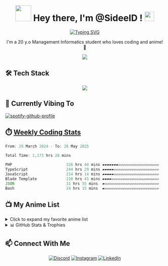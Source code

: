 <div align="center">
  
  # <img src="https://media.giphy.com/media/VgCDAzcKvsR6OM0uWg/giphy.gif" width="50"> Hey there, I'm @SideeID ! <img src="https://media.giphy.com/media/hvRJCLFzcasrR4ia7z/giphy.gif" width="30px"/>

  [![Typing SVG](https://readme-typing-svg.herokuapp.com?font=Fira+Code&pause=1000&color=53F7F7&center=true&vCenter=true&width=435&lines=Management+Informatics+Student;Anime+Enthusiast;Full+Stack+Developer)](https://git.io/typing-svg)
  
  <p>I'm a 20 y.o Management Informatics student who loves coding and anime! 👻</p>
</div>

<p align="center">
	<img src="https://raw.githubusercontent.com/catppuccin/catppuccin/main/assets/footers/gray0_ctp_on_line.svg?sanitize=true" />
</p>

## 🛠️ Tech Stack

<p align="center">
  <a href="https://skillicons.dev">
    <img src="https://skillicons.dev/icons?i=nextjs,astro,nuxtjs,svelte,docker,bun,deno,ts,vim,ubuntu,&perline=5&theme=dark" />
  </a>
</p>

## 🎵 Currently Vibing To

[![spotify-github-profile](https://spotify-github-profile.kittinanx.com/api/view?uid=31weij6lbcfpqhbqegfo5pkdlhjq&cover_image=true&theme=novatorem&show_offline=true&background_color=121212&interchange=true&bar_color=53b14f&bar_color_cover=false)](https://spotify-github-profile.kittinanx.com/api/view?uid=31weij6lbcfpqhbqegfo5pkdlhjq&redirect=true)

## ⏱️ [Weekly Coding Stats](https://wakatime.com/@SideID)

<!--START_SECTION:waka-->

```javascript
From: 29 March 2024 - To: 26 May 2025

Total Time: 1,173 hrs 28 mins

PHP                        326 hrs 44 mins ▰▰▰▰▰▰▰▱▱▱▱▱▱▱▱▱▱▱▱▱▱▱▱▱▱   27.56 %
TypeScript                 244 hrs 29 mins ▰▰▰▰▰▱▱▱▱▱▱▱▱▱▱▱▱▱▱▱▱▱▱▱▱   20.62 %
JavaScript                 214 hrs 14 mins ▰▰▰▰▰▱▱▱▱▱▱▱▱▱▱▱▱▱▱▱▱▱▱▱▱   18.07 %
Blade Template             210 hrs 41 mins ▰▰▰▰▱▱▱▱▱▱▱▱▱▱▱▱▱▱▱▱▱▱▱▱▱   17.77 %
JSON                       31 hrs 55 mins  ▰▱▱▱▱▱▱▱▱▱▱▱▱▱▱▱▱▱▱▱▱▱▱▱▱   02.69 %
Bash                       24 hrs 15 mins  ▰▱▱▱▱▱▱▱▱▱▱▱▱▱▱▱▱▱▱▱▱▱▱▱▱   02.05 %
```

<!--END_SECTION:waka-->

## 📺 My Anime List

<details>
  <summary>Click to expand my favorite anime list</summary>
  
  * [Akame ga Kill!](https://anilist.co/anime/20613)
  * [Guilty Crown](https://anilist.co/anime/10793)
  * [DARLING in the FRANXX](https://anilist.co/anime/99423)
  * [Clannad: After Story](https://anilist.co/anime/4181)
  * [Plastic Memories](https://anilist.co/anime/20872)
  * [Violet Evergarden](https://anilist.co/anime/21827)
  * [Violet Evergarden: Eternity and the Auto Memory Doll](https://anilist.co/anime/109190)
  * [Violet Evergarden: the Movie](https://anilist.co/anime/103047)
  * [JUJUTSU KAISEN](https://anilist.co/anime/113415)
  * [JUJUTSU KAISEN Season 2](https://anilist.co/anime/145064)
  * [Classroom of the Elite](https://anilist.co/anime/98659)
  * [Classroom of the Elite Season 2](https://anilist.co/anime/145545)
  * [CYBERPUNK: EDGERUNNERS](https://anilist.co/anime/120377)
  * [Demon Slayer: Kimetsu no Yaiba](https://anilist.co/anime/101922)
  * [Demon Slayer -Kimetsu no Yaiba- The Movie: Mugen Train](https://anilist.co/anime/112151)
  * [Sword Art Online: Alicization](https://anilist.co/anime/100182)
  * [Hunter x Hunter](https://anilist.co/anime/11061)
  * [Your lie in April](https://anilist.co/anime/20665)
  * [Chainsaw Man](https://anilist.co/anime/127230)
</details>

<details>
  <summary>📊 GitHub Stats & Trophies</summary>
  <img src="https://bad-apple-github-readme.vercel.app/api?count_private=true&show_icons=true&include_all_commits=true&show_bg=1&theme=tokyonight&username=SideeID">
  <img src="https://github-profile-trophy.vercel.app/?username=SideeID&theme=darkhub&row=1&column=7">
</details>

## 📫 Connect With Me

<div align="center">
	
  [![Discord](https://img.shields.io/badge/Discord-%237289DA.svg?style=for-the-badge&logo=discord&logoColor=white)](https://discord.gg/718825127202127933) 
  [![Instagram](https://img.shields.io/badge/Instagram-%23E4405F.svg?style=for-the-badge&logo=instagram&logoColor=white)](https://instagram.com/side__id)
  [![LinkedIn](https://img.shields.io/badge/-LinkedIn-blue?style=for-the-badge&logo=linkedin&logoColor=white)](https://www.linkedin.com/in/sideid/)
  
</div>

